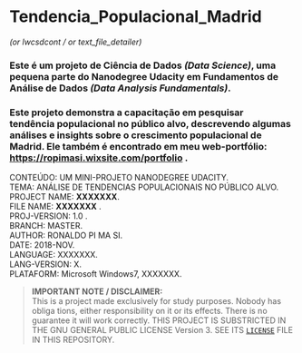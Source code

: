 # Tendencia_Populacional_Madrid  
_(or lwcsdcont / or text_file_detailer)_  
  
  
### Este é um projeto de Ciência de Dados _(Data Science)_, uma pequena parte do Nanodegree Udacity em **Fundamentos de Análise de Dados** _(Data Analysis Fundamentals)_.  

### Este projeto demonstra a capacitação em pesquisar tendência populacional no público alvo, descrevendo algumas análises e insights sobre o crescimento populacional de Madrid. Ele também é encontrado em meu web-portfólio: https://ropimasi.wixsite.com/portfolio .  

CONTEÚDO: UM MINI-PROJETO NANODEGREE UDACITY.  
TEMA: ANÁLISE DE TENDENCIAS POPULACIONAIS NO PÚBLICO ALVO.  
PROJECT NAME: **XXXXXXX**.  
FILE NAME: **XXXXXXX**  .  
PROJ-VERSION: 1.0 .  
BRANCH: MASTER.  
AUTHOR: RONALDO PI MA SI.  
DATE: 2018-NOV.  
LANGUAGE: XXXXXXX.  
LANG-VERSION: X.  
PLATAFORM: Microsoft Windows7, XXXXXXX.  

>**IMPORTANT NOTE / DISCLAIMER:**  
>This is a project made exclusively for study purposes. Nobody has obliga tions, either responsibility on it or its effects. There is no guarantee it will work correctly. THIS PROJECT IS SUBSTRICTED IN THE GNU GENERAL PUBLIC LICENSE Version 3. SEE ITS [`LICENSE`](https://github.com/ROPIMASI/line_word_character_space_dictionary_counting/blob/master/LICENSE) FILE IN THIS REPOSITORY.  
